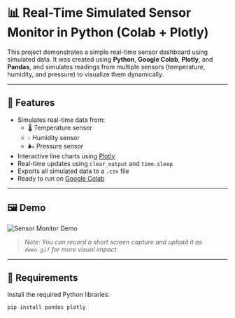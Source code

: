 # 📊 Real-Time Simulated Sensor Monitor in Python (Colab + Plotly)

This project demonstrates a simple real-time sensor dashboard using simulated data. It was created using **Python**, **Google Colab**, **Plotly**, and **Pandas**, and simulates readings from multiple sensors (temperature, humidity, and pressure) to visualize them dynamically.

---

## 🚀 Features

- Simulates real-time data from:
  - 🌡️ Temperature sensor
  - 💧 Humidity sensor
  - 🌬️ Pressure sensor
- Interactive line charts using [Plotly](https://plotly.com/python/)
- Real-time updates using `clear_output` and `time.sleep`
- Exports all simulated data to a `.csv` file
- Ready to run on [Google Colab](https://colab.research.google.com/)

---

## 🖼️ Demo

![Sensor Monitor Demo](https://raw.githubusercontent.com/your-username/your-repo-name/main/demo.gif)

> *Note: You can record a short screen capture and upload it as `demo.gif` for more visual impact.*

---

## 🧰 Requirements

Install the required Python libraries:

```bash
pip install pandas plotly

